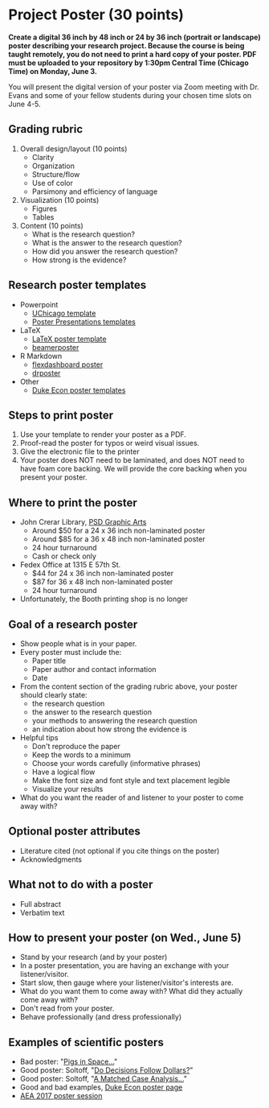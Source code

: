 # Project Poster (30 points)

**Create a digital 36 inch by 48 inch or 24 by 36 inch (portrait or landscape) poster describing your research project. Because the course is being taught remotely, you do not need to print a hard copy of your poster. PDF must be uploaded to your repository by 1:30pm Central Time (Chicago Time) on Monday, June 3.**

You will present the digital version of your poster via Zoom meeting with Dr. Evans and some of your fellow students during your chosen time slots on June 4-5.

## Grading rubric
1. Overall design/layout (10 points)
    * Clarity
    * Organization
    * Structure/flow
    * Use of color
    * Parsimony and efficiency of language
2. Visualization (10 points)
    * Figures
    * Tables
3. Content (10 points)
    * What is the research question?
    * What is the answer to the research question?
    * How did you answer the research question?
    * How strong is the evidence?


## Research poster templates
* Powerpoint
    * [UChicago template](https://github.com/UC-MACSS/persp-research-econ_Spr20/blob/master/templates/E-Poster%20Template%20Academic%20conference.ppt)
    * [Poster Presentations templates](https://www.posterpresentations.com/free-poster-templates.html)
* LaTeX
    * [LaTeX poster template](http://www.brian-amberg.de/uni/poster/)
    * [beamerposter](https://github.com/deselaers/latex-beamerposter)
* R Markdown
    * [flexdashboard poster](https://github.com/odeleongt/flexdashboard-poster)
    * [drposter](https://github.com/bbucior/drposter)
* Other
    * [Duke Econ poster templates](https://econ.duke.edu/node/17399)

## Steps to print poster
1. Use your template to render your poster as a PDF.
2. Proof-read the poster for typos or weird visual issues.
3. Give the electronic file to the printer
4. Your poster does NOT need to be laminated, and does NOT need to have foam core backing. We will provide the core backing when you present your poster.

## Where to print the poster
* John Crerar Library, [PSD Graphic Arts](http://graphicarts.uchicago.edu/)
    * Around $50 for a 24 x 36 inch non-laminated poster
    * Around $85 for a 36 x 48 inch non-laminated poster
    * 24 hour turnaround
    * Cash or check only
* Fedex Office at 1315 E 57th St.
    * $44 for 24 x 36 inch non-laminated poster
    * $87 for 36 x 48 inch non-laminated poster
    * 24 hour turnaround
* Unfortunately, the Booth printing shop is no longer


## Goal of a research poster
* Show people what is in your paper.
* Every poster must include the:
    * Paper title
    * Paper author and contact information
    * Date
* From the content section of the grading rubric above, your poster should clearly state:
    * the research question
    * the answer to the research question
    * your methods to answering the research question
    * an indication about how strong the evidence is
* Helpful tips
    * Don't reproduce the paper
    * Keep the words to a minimum
    * Choose your words carefully (informative phrases)
    * Have a logical flow
    * Make the font size and font style and text placement legible
    * Visualize your results
* What do you want the reader of and listener to your poster to come away with?

## Optional poster attributes
* Literature cited (not optional if you cite things on the poster)
* Acknowledgments


## What not to do with a poster
* Full abstract
* Verbatim text


## How to present your poster (on Wed., June 5)
* Stand by your research (and by your poster)
* In a poster presentation, you are having an exchange with your listener/visitor.
* Start slow, then gauge where your listener/visitor's interests are.
* What do you want them to come away with? What did they actually come away with?
* Don't read from your poster.
* Behave professionally (and dress professionally)


## Examples of scientific posters
* Bad poster: "[Pigs in Space...](https://i.pinimg.com/originals/18/1a/6c/181a6cd948f5f0ac02bdd0509db90779.jpg)"
* Good poster: Soltoff, "[Do Decisions Follow Dollars?](https://github.com/UC-MACSS/persp-research-econ_Spr19/blob/master/templates/poster-example-1.pdf)"
* Good poster: Soltoff, "[A Matched Case Analysis...](https://github.com/UC-MACSS/persp-research-econ_Spr19/blob/master/templates/poster-example-2.pdf)"
* Good and bad examples, [Duke Econ poster page](https://econ.duke.edu/node/17399)
* [AEA 2017 poster session](https://www.aeaweb.org/conference/2017/preliminary/2124)
